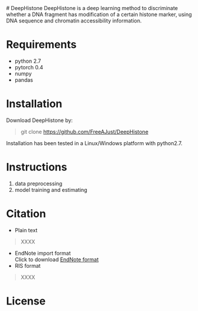 
<meta http-equiv="refresh" content="2">
# DeepHistone  
DeepHistone is a deep learning method to discriminate whether a DNA fragment has modification of a certain histone marker, using DNA sequence and chromatin accessibility information.  

# Requirements  
- python 2.7
- pytorch 0.4
- numpy
- pandas

# Installation  
Download DeepHistone by:
> git clone https://github.com/FreeAJust/DeepHistone 
 
Installation has been tested in a Linux/Windows platform with python2.7.  

# Instructions
1. data preprocessing  
2. model training and estimating 

# Citation
- Plain text 
> XXXX  
- EndNote import format  
Click to download [EndNote format](https://XXXXX)
- RIS format  
> XXXX 

# License




